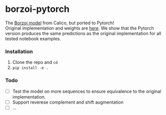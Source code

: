 # borzoi-pytorch
The [Borzoi model](https://www.biorxiv.org/content/10.1101/2023.08.30.555582v1) from Calico, but ported to Pytorch!  
Original implementation and weights are [here](https://github.com/calico/borzoi). We show that the Pytorch version produces the same predictions as the original implementation for all tested notebook examples.  

### Installation
1. Clone the repo and `cd`
2. `pip install -e .`

### Todo
- [ ] Test the model on more sequences to ensure equivalence to the original implementation.  
- [ ] Support reverese complement and shift augmentation  
- [ ] ...
